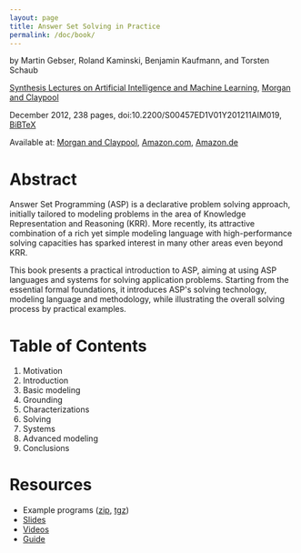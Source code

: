 ```yaml
---
layout: page
title: Answer Set Solving in Practice
permalink: /doc/book/
---
```


by
Martin Gebser,
Roland Kaminski,
Benjamin Kaufmann,
and
Torsten Schaub

[Synthesis Lectures on Artificial Intelligence and Machine Learning](http://www.morganclaypool.com/toc/aim/6/3),
[Morgan and Claypool](http://www.morganclaypool.com)

December 2012, 238 pages, doi:10.2200/S00457ED1V01Y201211AIM019,
[BiBTeX](https://www.cs.uni-potsdam.de/wv/bibtex/gekakasc12a.bib)

Available at:
[Morgan and Claypool](https://dx.doi.org/10.2200/S00457ED1V01Y201211AIM019),
[Amazon.com](https://www.amazon.com/Answer-Solving-Practice-Martin-Gebser/dp/1608459713),
[Amazon.de](https://www.amazon.de/Answer-Solving-Practice-Martin-Gebser/dp/1608459713)

# Abstract

Answer Set Programming (ASP) is a declarative problem solving approach, initially tailored to modeling problems in the area of Knowledge Representation and Reasoning (KRR).
More recently, its attractive combination of a rich yet simple modeling language with high-performance solving capacities has sparked interest in many other areas even beyond KRR.

This book presents a practical introduction to ASP, aiming at using ASP languages and systems for solving application problems.
Starting from the essential formal foundations,
it introduces ASP's solving technology, modeling language and methodology,
while illustrating the overall solving process by practical examples.

# Table of Contents

1.  Motivation
1.  Introduction
1.  Basic modeling
1.  Grounding
1.  Characterizations
1.  Solving
1.  Systems
1.  Advanced modeling
1.  Conclusions

# Resources

- Example programs ([zip](/files/listings.zip), [tgz](/files/listings.tgz))
- [Slides](/doc/teaching/)
- [Videos](/doc/videos/)
- [Guide](http://sourceforge.net/projects/potassco/files/guide/)
